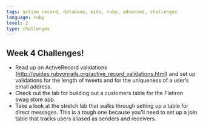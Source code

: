 ```yaml
---
tags: active record, database, kids, ruby, advanced, challenges
language: ruby
level: 2
type: challenges
---
```


## Week 4 Challenges!

+ Read up on ActiveRecord validations (http://guides.rubyonrails.org/active_record_validations.html) and set up validations for the length of tweets and for the uniqueness of a user’s email address.
+ Check out the lab for building out a customers table for the Flatiron swag store app. 
+ Take a look at the stretch lab that walks through setting up a table for direct messages. This is a tough one because you'll need to set up a join table that tracks users aliased as senders and receivers.


